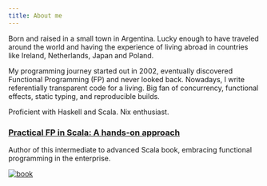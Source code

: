 ```yaml
---
title: About me
---
```


Born and raised in a small town in Argentina. Lucky enough to have traveled around the world and having the experience of living abroad in countries like Ireland, Netherlands, Japan and Poland.

My programming journey started out in 2002, eventually discovered Functional Programming (FP) and never looked back. Nowadays, I write referentially transparent code for a living. Big fan of concurrency, functional effects, static typing, and reproducible builds.

Proficient with Haskell and Scala. Nix enthusiast.

### [Practical FP in Scala: A hands-on approach](https://leanpub.com/pfp-scala)

Author of this intermediate to advanced Scala book, embracing functional programming in the enterprise.

[![book](img/pfps.png)](https://leanpub.com/pfp-scala)
